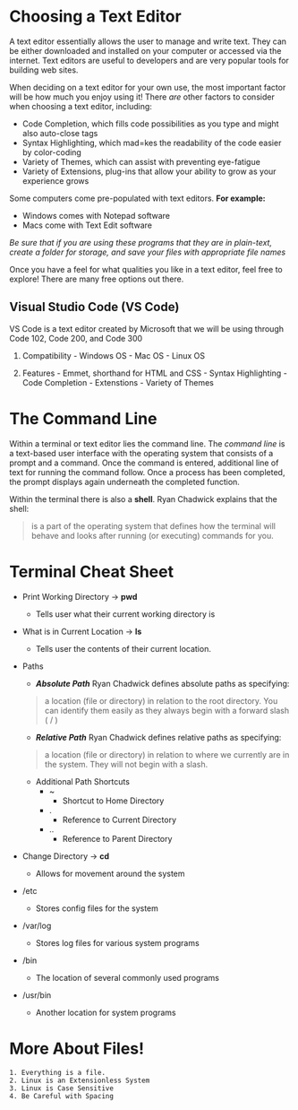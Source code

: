 # Choosing a Text Editor

A text editor essentially allows the user to manage and write text. 
They can be either downloaded and installed on your computer or accessed via the internet. 
Text editors are useful to developers and are very popular tools for building web sites. 

When deciding on a text editor for your own use, the most important factor will be how much you enjoy using it!
There *are* other factors to consider when choosing a text editor, including:
  - Code Completion, which fills code possibilities as you type and might also auto-close tags
  - Syntax Highlighting, which mad=kes the readability of the code easier by color-coding
  - Variety of Themes, which can assist with preventing eye-fatigue
  - Variety of Extensions, plug-ins that allow your ability to grow as your experience grows
  
Some computers come pre-populated with text editors.
__For example:__
 - Windows comes with Notepad software
 - Macs come with Text Edit software
 
*Be sure that if you are using these programs that they are in plain-text, create a folder for storage, and save your files with appropriate file names*

Once you have a feel for what qualities you like in a text editor, feel free to explore! There are many free options out there. 

## __Visual Studio Code__ (VS Code)

VS Code is a text editor created by Microsoft that we will be using through Code 102, Code 200, and Code 300

  1. Compatibility 
    - Windows OS
    - Mac OS 
    - Linux OS 
  
  2. Features
    - Emmet, shorthand for HTML and CSS
    - Syntax Highlighting
    - Code Completion
    - Extenstions
    - Variety of Themes
  
  # The Command Line
  
  Within a terminal or text editor lies the command line. The *command line* is a text-based user interface with the operating system that consists of a prompt and a command. 
  Once the command is entered, additional line of text for running the command follow. 
  Once a process has been completed, the prompt displays again underneath the completed function. 
  
  Within the terminal there is also a __shell__. Ryan Chadwick explains that the shell:
  >is a part of the operating system that defines how the terminal will behave and looks after running (or executing) commands for you.
  
  # Terminal Cheat Sheet
  
  * Print Working Directory -> **pwd**
    - Tells user what their current working directory is
    
  * What is in Current Location -> **ls**
    - Tells user the contents of their current location.
  
  * Paths
  
     - __*Absolute Path*__
     Ryan Chadwick defines absolute paths as specifying:
     >a location (file or directory) in relation to the root directory. You can identify them easily as they always begin with a forward slash ( / )
   
     - __*Relative Path*__
     Ryan Chadwick defines relative paths as specifying:
     >a location (file or directory) in relation to where we currently are in the system. They will not begin with a slash.
     
     - Additional Path Shortcuts
       - ~ 
         - Shortcut to Home Directory
       - .
         - Reference to Current Directory
       - ..
         - Reference to Parent Directory
         
   * Change Directory -> **cd**
     - Allows for movement around the system
   
   * /etc
     - Stores config files for the system
   
   * /var/log
     - Stores log files for various system programs
   
   * /bin
     - The location of several commonly used programs
     
   * /usr/bin
     - Another location for system programs
   
  # More About Files!
  
    1. Everything is a file.
    2. Linux is an Extensionless System 
    3. Linux is Case Sensitive
    4. Be Careful with Spacing
    
